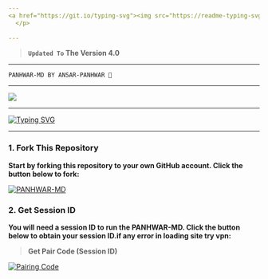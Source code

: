 ```yaml
---
<a href="https://git.io/typing-svg"><img src="https://readme-typing-svg.demolab.com?font=Black+Ops+One&size=100&pause=1000&color=B700FB&center=true&width=1000&height=200&lines=PANHWAR-MD-V4.0" alt="Typing SVG" /></a>
  </p>  
  
---  
```


> **`Updated To` The Version 4.0**
---

```
PANHWAR-MD BY ANSAR-PANHWAR 👑
```
---

<a><img src='https://i.ibb.co/WHBf8bP/temp-image.jpg'/></a>

---


 <a href="https://git.io/typing-svg"><img src="https://readme-typing-svg.demolab.com?font=Fira+Code&size=22&pause=1000&color=FFFFFF&background=000000&center=true&vCenter=true&multiline=true&random=true&width=435&lines=✰PANHWAR-MD-WHATSAPP-BOT✰" alt="Typing SVG" /></a>

---
### 1. Fork This Repository

**Start by forking this repository to your own GitHub account. Click the button below to fork:**

  <a href="https://github.com/ANSAR-PANHWAR/PANHWAR-MD/fork"><img title="PANHWAR-MD" src="https://img.shields.io/badge/FORK-PANHWAR MD-h?color=blue&style=for-the-badge&logo=stackshare"></a>
  
### 2. Get Session ID 

**You will need a session ID to run the PANHWAR-MD. Click the button below to obtain your session ID.if any error in loading site try vpn:**

> **Get Pair Code (Session ID)**

<a href='https://panhwar-pair-01-339448bcae01.herokuapp.com/' target="_blank">
  <img alt='Pairing Code' src='https://img.shields.io/badge/Get%20Pairing%20Code-B700FB?style=for-the-badge&logo=opencv&logoColor=black'/>
</a>
<br> 
